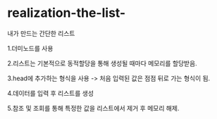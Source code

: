 # realization-the-list-
내가 만드는 간단한 리스트 

1.더미노드를 사용

2.리스트는 기본적으로 동적할당을 통해 생성될 때마다 메모리를 할당받음.

3.head에 추가하는 형식을 사용 -> 처음 입력된 값은 점점 뒤로 가는 형식이 됨.

4.데이터를 입력 후 리스트를 생성

5.참조 및 조회를 통해 특정한 값을 리스트에서 제거 후 메모리 해제.
